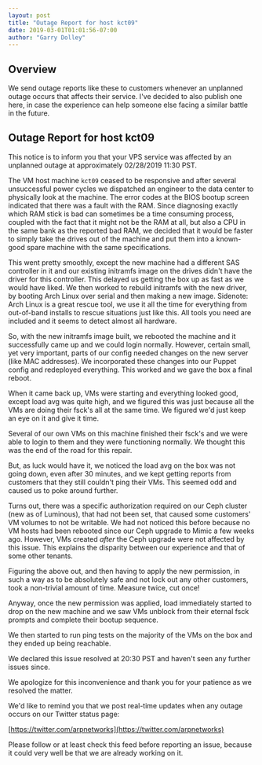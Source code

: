 ```yaml
---
layout: post
title: "Outage Report for host kct09"
date: 2019-03-01T01:01:56-07:00
author: "Garry Dolley"
---
```


Overview
--------

We send outage reports like these to customers whenever an unplanned
outage occurs that affects their service.  I've decided to also publish
one here, in case the experience can help someone else facing a similar
battle in the future.

Outage Report for host kct09
----------------------------

This notice is to inform you that your VPS service was affected by an unplanned
outage at approximately 02/28/2019 11:30 PST.

The VM host machine ``kct09`` ceased to be responsive and after several
unsuccessful power cycles we dispatched an engineer to the data center to
physically look at the machine.  The error codes at the BIOS bootup screen
indicated that there was a fault with the RAM.  Since diagnosing exactly which
RAM stick is bad can sometimes be a time consuming process, coupled with the
fact that it might not be the RAM at all, but also a CPU in the same bank as
the reported bad RAM, we decided that it would be faster to simply take the
drives out of the machine and put them into a known-good spare machine with the
same specifications.

This went pretty smoothly, except the new machine had a different SAS
controller in it and our existing initramfs image on the drives didn't have the
driver for this controller.  This delayed us getting the box up as fast as we
would have liked.  We then worked to rebuild initramfs with the new driver, by
booting Arch Linux over serial and then making a new image.  Sidenote: Arch
Linux is a great rescue tool, we use it all the time for everything from
out-of-band installs to rescue situations just like this.  All tools you need
are included and it seems to detect almost all hardware.

So, with the new initramfs image built, we rebooted the machine and it
successfully came up and we could login normally.  However, certain small, yet
very important, parts of our config needed changes on the new server (like MAC
addresses).  We incorporated these changes into our Puppet config and
redeployed everything.  This worked and we gave the box a final reboot.

When it came back up, VMs were starting and everything looked good, except load
avg was quite high, and we figured this was just because all the VMs are doing
their fsck's all at the same time.  We figured we'd just keep an eye on it and
give it time.

Several of our own VMs on this machine finished their fsck's and we were able
to login to them and they were functioning normally.  We thought this was the
end of the road for this repair.

But, as luck would have it, we noticed the load avg on the box was not going
down, even after 30 minutes, and we kept getting reports from customers that
they still couldn't ping their VMs.  This seemed odd and caused us to poke
around further.

Turns out, there was a specific authorization required on our Ceph cluster (new
as of Luminous), that had not been set, that caused some customers' VM volumes
to not be writable.  We had not noticed this before because no VM hosts had
been rebooted since our Ceph upgrade to Mimic a few weeks ago.  However, VMs
created _after_ the Ceph upgrade were not affected by this issue.  This
explains the disparity between our experience and that of some other tenants.

Figuring the above out, and then having to apply the new permission, in such a
way as to be absolutely safe and not lock out any other customers, took a
non-trivial amount of time.  Measure twice, cut once!

Anyway, once the new permission was applied, load immediately started to drop
on the new machine and we saw VMs unblock from their eternal fsck prompts and
complete their bootup sequence.

We then started to run ping tests on the majority of the VMs on the box and
they ended up being reachable.

We declared this issue resolved at 20:30 PST and haven't seen any further
issues since.

We apologize for this inconvenience and thank you for your patience as we
resolved the matter.

We'd like to remind you that we post real-time updates when any outage occurs
on our Twitter status page:

[https://twitter.com/arpnetworks](https://twitter.com/arpnetworks)

Please follow or at least check this feed before reporting an issue, because it
could very well be that we are already working on it.




